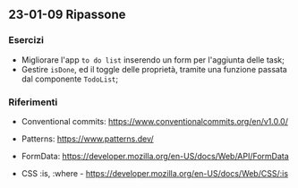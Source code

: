## 23-01-09 Ripassone

### Esercizi
- Migliorare l'app `to do list` inserendo un form per l'aggiunta delle task;
- Gestire `isDone`, ed il toggle delle proprietà, tramite una funzione passata dal componente `TodoList`;

### Riferimenti
- Conventional commits: https://www.conventionalcommits.org/en/v1.0.0/
- Patterns: https://www.patterns.dev/ 

- FormData: https://developer.mozilla.org/en-US/docs/Web/API/FormData

- CSS :is, :where - https://developer.mozilla.org/en-US/docs/Web/CSS/:is

